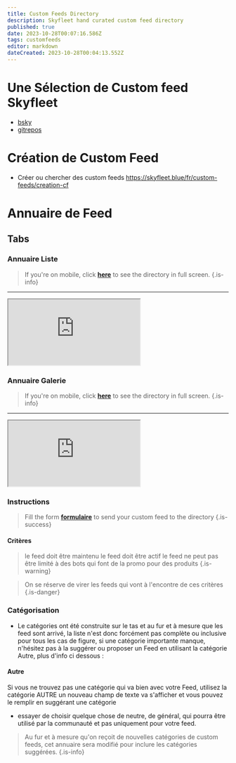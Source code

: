 ```yaml
---
title: Custom Feeds Directory
description: Skyfleet hand curated custom feed directory
published: true
date: 2023-10-28T00:07:16.586Z
tags: customfeeds
editor: markdown
dateCreated: 2023-10-28T00:04:13.552Z
---
```


# Une Sélection de Custom feed Skyfleet


- [bsky](/fr/custom-feeds/bsky)
- [gitrepos](/fr/custom-feeds/gitrepos)


# Création de Custom Feed
- Créer ou chercher des custom feeds https://skyfleet.blue/fr/custom-feeds/creation-cf

# Annuaire de Feed


<h2 class="tabset">Tabs</h2>

### Annuaire Liste

> If you're on mobile, click **[here](https://base.skyfleet.blue/public/grid/coacO_mwgwoqlQHZZg7NOGJMFxxKVGbGcda3Cc3sfP0)** to see the directory in full screen.
{.is-info}


---

<div class="iframe">
  <iframe class="responsive-iframe" src="https://base.skyfleet.blue/public/grid/coacO_mwgwoqlQHZZg7NOGJMFxxKVGbGcda3Cc3sfP0"></iframe>
</div>

### Annuaire Galerie

> If you're on mobile, click **[here](https://base.skyfleet.blue/public/gallery/B3tvHui5AFAyc1jBk3REqT0qUK-KrZOq-t7jbaZAlTc)** to see the directory in full screen.
{.is-info}

---

<div class="iframe">
  <iframe class="responsive-iframe" src="https://base.skyfleet.blue/public/gallery/B3tvHui5AFAyc1jBk3REqT0qUK-KrZOq-t7jbaZAlTc"></iframe>
</div>

### Instructions

> Fill the form **[formulaire](https://base.skyfleet.blue/form/S5rFouNpKE3q-OfnCjjRqz5ExrUQvAHKHBp7aVWMLcw)** to send your custom feed to the directory
{.is-success}


#### Critères

> le feed doit être maintenu
> le feed doit être actif
> le feed ne peut pas être limité à des bots qui font de la promo pour des produits
{.is-warning}

> On se réserve de virer les feeds qui vont à l'encontre de ces critères
{.is-danger}


### Catégorisation

- Le catégories ont été construite sur le tas et au fur et à mesure que les feed sont arrivé, la liste n'est donc forcément pas complète ou inclusive pour tous les cas de figure, si une catégorie importante manque, n'hésitez pas à la suggérer ou proposer un Feed en utilisant la catégorie Autre, plus d'info ci dessous :

#### Autre

Si vous ne trouvez pas une catégorie qui va bien avec votre Feed, utilisez la catégorie AUTRE
un nouveau champ de texte va s'afficher et vous pouvez le remplir en suggérant une catégorie
- essayer de choisir quelque chose de neutre, de général, qui pourra être utilisé par la communauté et pas uniquement pour votre feed. 

> Au fur et à mesure qu'on reçoit de nouvelles catégories de custom feeds, cet annuaire sera modifié pour inclure les catégories suggérées. 
{.is-info}